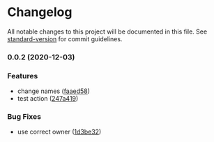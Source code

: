 # Changelog

All notable changes to this project will be documented in this file. See [standard-version](https://github.com/conventional-changelog/standard-version) for commit guidelines.

### 0.0.2 (2020-12-03)


### Features

* change names ([faaed58](https://github.com/john-d-pelingo/jira-link-issue-action/commit/faaed58fa9bb7807dcd0981a5d47a10cc1fc02c5))
* test action ([247a419](https://github.com/john-d-pelingo/jira-link-issue-action/commit/247a419bbfaf52cbed555c6f2eeeff6624f12f8d))


### Bug Fixes

* use correct owner ([1d3be32](https://github.com/john-d-pelingo/jira-link-issue-action/commit/1d3be32d48a6c0792db5806aeb9d8e6c7c0989c2))
